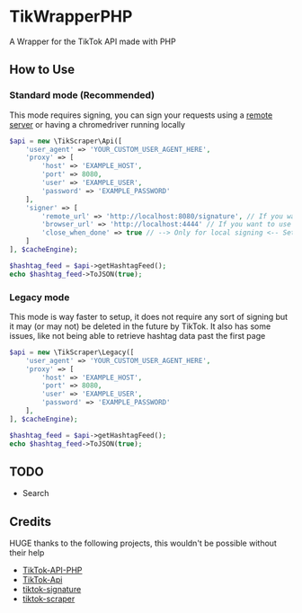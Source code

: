 # TikWrapperPHP
A Wrapper for the TikTok API made with PHP

## How to Use
### Standard mode (Recommended)
This mode requires signing, you can sign your requests using a [remote server](https://github.com/carcabot/tiktok-signature) or having a chromedriver running locally
```php
$api = new \TikScraper\Api([
    'user_agent' => 'YOUR_CUSTOM_USER_AGENT_HERE',
    'proxy' => [
        'host' => 'EXAMPLE_HOST',
        'port' => 8080,
        'user' => 'EXAMPLE_USER',
        'password' => 'EXAMPLE_PASSWORD'
    ],
    'signer' => [
        'remote_url' => 'http://localhost:8080/signature', // If you want to use remote signing
        'browser_url' => 'http://localhost:4444' // If you want to use local chromedriver
        'close_when_done' => true // --> Only for local signing <-- Set to true if you want to quit the browser after making the request (default true)
    ]
], $cacheEngine);

$hashtag_feed = $api->getHashtagFeed();
echo $hashtag_feed->ToJSON(true);
```

### Legacy mode
This mode is way faster to setup, it does not require any sort of signing but it may (or may not) be deleted in the future by TikTok. It also has some issues, like not being able to retrieve hashtag data past the first page
```php
$api = new \TikScraper\Legacy([
    'user_agent' => 'YOUR_CUSTOM_USER_AGENT_HERE',
    'proxy' => [
        'host' => 'EXAMPLE_HOST',
        'port' => 8080,
        'user' => 'EXAMPLE_USER',
        'password' => 'EXAMPLE_PASSWORD'
    ],
], $cacheEngine);

$hashtag_feed = $api->getHashtagFeed();
echo $hashtag_feed->ToJSON(true);
```

## TODO
* Search

## Credits
HUGE thanks to the following projects, this wouldn't be possible without their help

* [TikTok-API-PHP](https://github.com/ssovit/TikTok-API-PHP)
* [TikTok-Api](https://github.com/davidteather/TikTok-Api)
* [tiktok-signature](https://github.com/carcabot/tiktok-signature)
* [tiktok-scraper](https://github.com/drawrowfly/tiktok-scraper)
